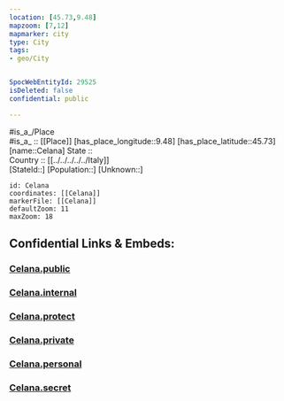 ```yaml
---
location: [45.73,9.48] 
mapzoom: [7,12] 
mapmarker: city 
type: City
tags:
- geo/City


SpocWebEntityId: 29525
isDeleted: false
confidential: public

---
```

#is_a_/Place  
#is_a_ :: [[Place]] 
[has_place_longitude::9.48] 
[has_place_latitude::45.73] 
[name::Celana] 
State ::  
Country :: [[../../../../../Italy]]  
[StateId::] 
[Population::] 
[Unknown::] 


```leaflet
id: Celana
coordinates: [[Celana]] 
markerFile: [[Celana]] 
defaultZoom: 11 
maxZoom: 18
```


## Confidential Links & Embeds: 

### [Celana.public](/_public/\Earth\Continent\Europe\Europe~South\Italy\regions~Italy\Lombardy\Bergamo.Province\CityCelana.public.md) 

### [Celana.internal](/_internal/\Earth\Continent\Europe\Europe~South\Italy\regions~Italy\Lombardy\Bergamo.Province\CityCelana.internal.md) 

### [Celana.protect](/_protect/\Earth\Continent\Europe\Europe~South\Italy\regions~Italy\Lombardy\Bergamo.Province\CityCelana.protect.md) 

### [Celana.private](/_private/\Earth\Continent\Europe\Europe~South\Italy\regions~Italy\Lombardy\Bergamo.Province\CityCelana.private.md) 

### [Celana.personal](/_personal/\Earth\Continent\Europe\Europe~South\Italy\regions~Italy\Lombardy\Bergamo.Province\CityCelana.personal.md) 

### [Celana.secret](/_secret/\Earth\Continent\Europe\Europe~South\Italy\regions~Italy\Lombardy\Bergamo.Province\CityCelana.secret.md)


